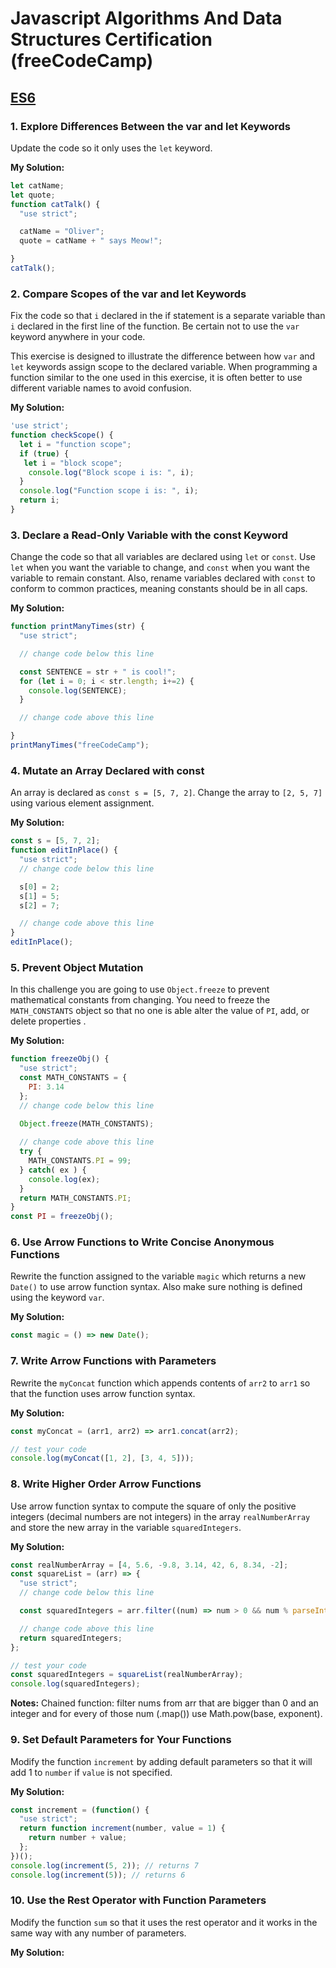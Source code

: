 # Javascript Algorithms And Data Structures Certification (freeCodeCamp)

## [ES6](https://learn.freecodecamp.org/javascript-algorithms-and-data-structures/es6/)

### 1. Explore Differences Between the var and let Keywords

Update the code so it only uses the `let` keyword.

**My Solution:**
```javascript
let catName;
let quote;
function catTalk() {
  "use strict";

  catName = "Oliver";
  quote = catName + " says Meow!";

}
catTalk();
```

### 2. Compare Scopes of the var and let Keywords

Fix the code so that `i` declared in the if statement is a separate variable than `i` declared in the first line of the function. Be certain not to use the `var` keyword anywhere in your code.

This exercise is designed to illustrate the difference between how `var` and `let` keywords assign scope to the declared variable. When programming a function similar to the one used in this exercise, it is often better to use different variable names to avoid confusion.

**My Solution:**
```javascript
'use strict';
function checkScope() {
  let i = "function scope";
  if (true) {
   let i = "block scope";
    console.log("Block scope i is: ", i);
  }
  console.log("Function scope i is: ", i);
  return i;
}
```

### 3. Declare a Read-Only Variable with the const Keyword

Change the code so that all variables are declared using `let` or `const`. Use `let` when you want the variable to change, and `const` when you want the variable to remain constant. Also, rename variables declared with `const` to conform to common practices, meaning constants should be in all caps.

**My Solution:**
```javascript
function printManyTimes(str) {
  "use strict";

  // change code below this line

  const SENTENCE = str + " is cool!";
  for (let i = 0; i < str.length; i+=2) {
    console.log(SENTENCE);
  }

  // change code above this line

}
printManyTimes("freeCodeCamp");
```

### 4. Mutate an Array Declared with const

An array is declared as `const s = [5, 7, 2]`. Change the array to `[2, 5, 7]` using various element assignment.

**My Solution:**
```javascript
const s = [5, 7, 2];
function editInPlace() {
  "use strict";
  // change code below this line

  s[0] = 2;
  s[1] = 5;
  s[2] = 7;

  // change code above this line
}
editInPlace();
```

### 5. Prevent Object Mutation

In this challenge you are going to use `Object.freeze` to prevent mathematical constants from changing. You need to freeze the `MATH_CONSTANTS` object so that no one is able alter the value of `PI`, add, or delete properties .

**My Solution:**
```javascript
function freezeObj() {
  "use strict";
  const MATH_CONSTANTS = {
    PI: 3.14
  };
  // change code below this line
  
  Object.freeze(MATH_CONSTANTS);

  // change code above this line
  try {
    MATH_CONSTANTS.PI = 99;
  } catch( ex ) {
    console.log(ex);
  }
  return MATH_CONSTANTS.PI;
}
const PI = freezeObj();
```

### 6. Use Arrow Functions to Write Concise Anonymous Functions

Rewrite the function assigned to the variable `magic` which returns a new `Date()` to use arrow function syntax. Also make sure nothing is defined using the keyword `var`.

**My Solution:**
```javascript
const magic = () => new Date();
```

### 7. Write Arrow Functions with Parameters

Rewrite the `myConcat` function which appends contents of `arr2` to `arr1` so that the function uses arrow function syntax.

**My Solution:**
```javascript
const myConcat = (arr1, arr2) => arr1.concat(arr2);

// test your code
console.log(myConcat([1, 2], [3, 4, 5]));
```

### 8. Write Higher Order Arrow Functions

Use arrow function syntax to compute the square of only the positive integers (decimal numbers are not integers) in the array `realNumberArray` and store the new array in the variable `squaredIntegers`.

**My Solution:**
```javascript
const realNumberArray = [4, 5.6, -9.8, 3.14, 42, 6, 8.34, -2];
const squareList = (arr) => {
  "use strict";
  // change code below this line

  const squaredIntegers = arr.filter((num) => num > 0 && num % parseInt(num) === 0).map((num) => Math.pow(num, 2));

  // change code above this line
  return squaredIntegers;
};

// test your code
const squaredIntegers = squareList(realNumberArray);
console.log(squaredIntegers);
```

**Notes:** Chained function: filter nums from arr that are bigger than 0 and an integer and for every of those num (.map()) use Math.pow(base, exponent).

### 9. Set Default Parameters for Your Functions

Modify the function `increment` by adding default parameters so that it will add 1 to `number` if `value` is not specified.

**My Solution:**
```javascript
const increment = (function() {
  "use strict";
  return function increment(number, value = 1) {
    return number + value;
  };
})();
console.log(increment(5, 2)); // returns 7
console.log(increment(5)); // returns 6
```

### 10. Use the Rest Operator with Function Parameters

Modify the function `sum` so that it uses the rest operator and it works in the same way with any number of parameters.

**My Solution:**
```javascript

```
